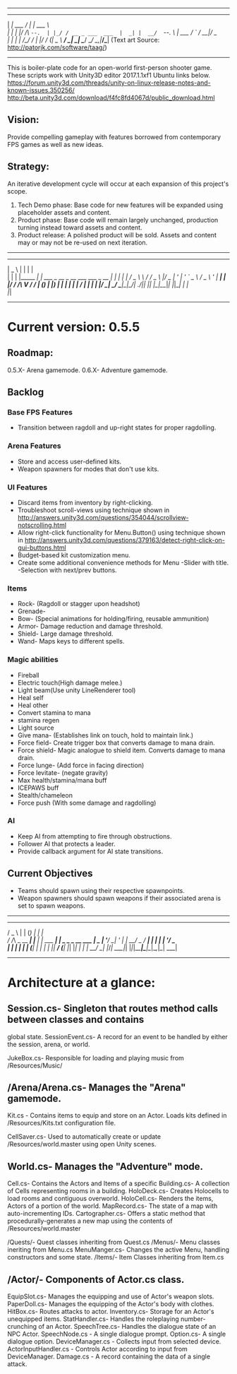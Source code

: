 ********************************************************************************
____________  _____  ______                
|  ___| ___ \/  ___| | ___ \               
| |_  | |_/ /\ `--.  | |_/ / __ _ ___  ___ 
|  _| |  __/  `--. \ | ___ \/ _` / __|/ _ \
| |   | |    /\__/ / | |_/ / (_| \__ \  __/
\_|   \_|    \____/  \____/ \__,_|___/\___|
(Text art Source: http://patorjk.com/software/taag/)
********************************************************************************

This is boiler-plate code for an open-world first-person shooter game.
These scripts work with Unity3D editor 2017.1.1xf1 Ubuntu links below.
https://forum.unity3d.com/threads/unity-on-linux-release-notes-and-known-issues.350256/
http://beta.unity3d.com/download/f4fc8fd4067d/public_download.html

## Vision: 
Provide compelling gameplay with features borrowed from contemporary FPS games
as well as new ideas.

## Strategy:
An iterative development cycle will occur at each expansion of this project's
scope.

1. Tech Demo phase: Base code for new features will be expanded using
placeholder assets and content.
2. Product phase: Base code will remain largely unchanged, production turning
instead toward assets and content.
3. Product release: A polished product will be sold. Assets and content may or
may not be re-used on next iteration. 

********************************************************************************
______               _                                  _   
|  _  \             | |                                | |  
| | | |_____   _____| | ___  _ __  _ __ ___   ___ _ __ | |_ 
| | | / _ \ \ / / _ \ |/ _ \| '_ \| '_ ` _ \ / _ \ '_ \| __|
| |/ /  __/\ V /  __/ | (_) | |_) | | | | | |  __/ | | | |_ 
|___/ \___| \_/ \___|_|\___/| .__/|_| |_| |_|\___|_| |_|\__|
                            | |                             
                            |_|                             
********************************************************************************

# Current version: 0.5.5

## Roadmap:
0.5.X- Arena gamemode.
0.6.X- Adventure gamemode.

## Backlog
### Base FPS Features
* Transition between ragdoll and up-right states for proper ragdolling.

### Arena Features
* Store and access user-defined kits.
* Weapon spawners for modes that don't use kits.

### UI Features
* Discard items from inventory by right-clicking.
* Troubleshoot scroll-views using technique shown in
http://answers.unity3d.com/questions/354044/scrollview-notscrolling.html
* Allow right-click functionality for Menu.Button() using technique shown in
http://answers.unity3d.com/questions/379163/detect-right-click-on-gui-buttons.html
* Budget-based kit customization menu.
* Create some additional convenience methods for Menu
    -Slider with title.
    -Selection with next/prev buttons.

###  Items
* Rock- (Ragdoll or stagger upon headshot)
* Grenade-
* Bow- (Special animations for holding/firing, reusable ammunition)
* Armor- Damage reduction and damage threshold.
* Shield- Large damage threshold.
* Wand- Maps keys to different spells.


###  Magic abilities
* Fireball
* Electric touch(High damage melee.)
* Light beam(Use unity LineRenderer tool)
* Heal self
* Heal other
* Convert stamina to mana
* stamina regen
* Light source
* Give mana- (Establishes link on touch, hold to maintain link.)
* Force field- Create trigger box that converts damage to mana drain.
* Force shield- Magic analogue to shield item. Converts damage to mana drain.
* Force lunge- (Add force in facing direction)
* Force levitate- (negate gravity)
* Max health/stamina/mana buff
* ICEPAWS buff
* Stealth/chameleon 
* Force push (With some damage and ragdolling)

### AI
* Keep AI from attempting to fire through obstructions.
* Follower AI that protects a leader.
* Provide callback argument for AI state transitions. 

## Current Objectives
* Teams should spawn using their respective spawnpoints.
* Weapon spawners should spawn weapons if their associated arena is set to spawn
weapons.

********************************************************************************
  ___           _     _ _            _                  
 / _ \         | |   (_) |          | |                 
/ /_\ \_ __ ___| |__  _| |_ ___  ___| |_ _   _ _ __ ___ 
|  _  | '__/ __| '_ \| | __/ _ \/ __| __| | | | '__/ _ \
| | | | | | (__| | | | | ||  __/ (__| |_| |_| | | |  __/
\_| |_/_|  \___|_| |_|_|\__\___|\___|\__|\__,_|_|  \___|
                                                        
********************************************************************************

# Architecture at a glance:

## Session.cs- Singleton that routes method calls between classes and contains
global state.
SessionEvent.cs- A record for an event to be handled by either the session,
arena, or world.

JukeBox.cs- Responsible for loading and playing music from /Resources/Music/

## /Arena/Arena.cs- Manages the "Arena" gamemode.
  Kit.cs - Contains items to equip and store on an Actor. Loads kits defined in
  /Resources/Kits.txt configuration file.

CellSaver.cs- Used to automatically create or update /Resources/world.master
using open Unity scenes.

## World.cs- Manages the "Adventure" mode.
  Cell.cs- Contains the Actors and Items of a specific
  Building.cs- A collection of Cells representing rooms in a building.
  HoloDeck.cs- Creates Holocells to load rooms and contiguous overworld.
    HoloCell.cs- Renders the items, Actors of a portion of the world.
  MapRecord.cs- The state of a map with auto-incrementing IDs.
  Cartographer.cs- Offers a static method that procedurally-generates a new map
  using the contents of /Resources/world.master

/Quests/- Quest classes inheriting from Quest.cs
/Menus/- Menu classes ineriting from Menu.cs
  MenuManger.cs- Changes the active Menu, handling constructors and some state. 
/Items/- Item Classes inheriting from Item.cs


## /Actor/- Components of Actor.cs class.
  EquipSlot.cs- Manages the equipping and use of Actor's weapon slots.
  PaperDoll.cs- Manages the equipping of the Actor's body with clothes.
  HitBox.cs- Routes attacks to actor.
  Inventory.cs- Storage for an Actor's unequipped items. 
  StatHandler.cs- Handles the roleplaying number-crunching of an Actor. 
  SpeechTree.cs- Handles the dialogue state of an NPC Actor.
    SpeechNode.cs - A single dialogue prompt.
    Option.cs- A single dialogue option.
  DeviceManager.cs - Collects input from selected device. 
  ActorInputHandler.cs - Controls Actor according to input from DeviceManager.
  Damage.cs - A record containing the data of a single attack.
